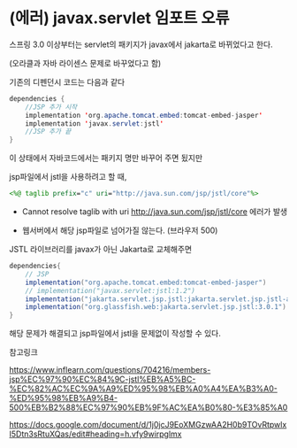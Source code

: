 # (에러) javax.servlet 임포트 오류

스프링 3.0 이상부터는 servlet의 패키지가 javax에서 jakarta로 바뀌었다고 한다.

(오라클과 자바 라이센스 문제로 바꾸었다고 함)



기존의 디펜던시 코드는 다음과 같다

```java
dependencies {
	//JSP 추가 시작	
	implementation 'org.apache.tomcat.embed:tomcat-embed-jasper'
	implementation 'javax.servlet:jstl'
	//JSP 추가 끝
}
```

이 상태에서 자바코드에서는 패키지 명만 바꾸어 주면 됬지만

jsp파일에서 jstl을 사용하려고 할 때,

```jsp
<%@ taglib prefix="c" uri="http://java.sun.com/jsp/jstl/core"%>
```

- Cannot resolve taglib with uri http://java.sun.com/jsp/jstl/core 에러가 발생

- 웹서버에서 해당 jsp파일로 넘어가질 않는다. (브라우저 500)



JSTL 라이브러리를 javax가 아닌 Jakarta로 교체해주면

```java
dependencies{
	// JSP
	implementation("org.apache.tomcat.embed:tomcat-embed-jasper")
	// implementation("javax.servlet:jstl:1.2")
	implementation("jakarta.servlet.jsp.jstl:jakarta.servlet.jsp.jstl-api:3.0.0")
	implementation("org.glassfish.web:jakarta.servlet.jsp.jstl:3.0.1")   
}
```

해당 문제가 해결되고 jsp파일에서 jstl을 문제없이 작성할 수 있다.





참고링크

https://www.inflearn.com/questions/704216/members-jsp%EC%97%90%EC%84%9C-jstl%EB%A5%BC-%EC%82%AC%EC%9A%A9%ED%95%98%EB%A0%A4%EA%B3%A0-%ED%95%98%EB%A9%B4-500%EB%B2%88%EC%97%90%EB%9F%AC%EA%B0%80-%E3%85%A0

https://docs.google.com/document/d/1j0jcJ9EoXMGzwAA2H0b9TOvRtpwlxI5Dtn3sRtuXQas/edit#heading=h.vfy9wirpglmx